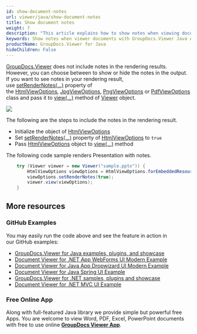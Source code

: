```yaml
---
id: show-document-notes
url: viewer/java/show-document-notes
title: Show document notes
weight: 7
description: "This article explains how to show notes when viewing documents with GroupDocs.Viewer within your Java applications."
keywords: Show notes when viewer documents with GroupDocs.Viewer Java API
productName: GroupDocs.Viewer for Java
hideChildren: False
---
```

[GroupDocs.Viewer](https://products.groupdocs.com/viewer) does not include notes in the rendering results. However, you can choose between to show or hide the notes in the output. If you want to see notes in your rendering result, use [setRenderNotes(...)](https://apireference.groupdocs.com/viewer/java/com.groupdocs.viewer.options/BaseViewOptions#setRenderNotes(boolean)) property of the [HtmlViewOptions](https://apireference.groupdocs.com/viewer/java/com.groupdocs.viewer.options/HtmlViewOptions), [JpgViewOptions](https://apireference.groupdocs.com/viewer/java/com.groupdocs.viewer.options/JpgViewOptions), [PngViewOptions](https://apireference.groupdocs.com/viewer/java/com.groupdocs.viewer.options/PngViewOptions) or [PdfViewOptions](https://apireference.groupdocs.com/viewer/java/com.groupdocs.viewer.options/PdfViewOptions) class and pass it to [view(...)](https://apireference.groupdocs.com/viewer/java/com.groupdocs.viewer/Viewer#view(com.groupdocs.viewer.options.ViewOptions)) method of [Viewer](https://apireference.groupdocs.com/java/viewer/groupdocs.viewer/viewer) object. 

![](viewer/java/images/show-document-notes.png)

The following are the steps to include the notes in the rendering result.

*   Initialize the object of [HtmlViewOptions](https://apireference.groupdocs.com/viewer/java/com.groupdocs.viewer.options/HtmlViewOptions)
*   Set [setRenderNotes(...)](https://apireference.groupdocs.com/viewer/java/com.groupdocs.viewer.options/BaseViewOptions#setRenderNotes(boolean)) property of [HtmlViewOptions](https://apireference.groupdocs.com/viewer/java/com.groupdocs.viewer.options/HtmlViewOptions) to `true`
*   Pass [HtmlViewOptions](https://apireference.groupdocs.com/viewer/java/com.groupdocs.viewer.options/HtmlViewOptions) object to [view(...)](https://apireference.groupdocs.com/viewer/java/com.groupdocs.viewer/Viewer#view(com.groupdocs.viewer.options.ViewOptions)) method

The following code sample renders Presentation with notes.

```java
    try (Viewer viewer = new Viewer("sample.pptx")) {
        HtmlViewOptions viewOptions = HtmlViewOptions.forEmbeddedResources();
        viewOptions.setRenderNotes(true);
        viewer.view(viewOptions);
    }
```

## More resources
### GitHub Examples
You may easily run the code above and see the feature in action in our GitHub examples:
*   [GroupDocs.Viewer for Java examples, plugins, and showcase](https://github.com/groupdocs-viewer/GroupDocs.Viewer-for-Java)
*   [Document Viewer for .NET App WebForms UI Modern Example](https://github.com/groupdocs-viewer/GroupDocs.Viewer-for-.NET-WebForms)    
*   [Document Viewer for Java App Dropwizard UI Modern Example](https://github.com/groupdocs-viewer/GroupDocs.Viewer-for-Java-Dropwizard)    
*   [Document Viewer for Java Spring UI Example](https://github.com/groupdocs-viewer/GroupDocs.Viewer-for-Java-Spring)
*   [GroupDocs.Viewer for .NET samples, plugins and showcase](https://github.com/groupdocs-viewer/GroupDocs.Viewer-for-.NET)
*   [Document Viewer for .NET MVC UI Example](https://github.com/groupdocs-viewer/GroupDocs.Viewer-for-Java-MVC)     

### Free Online App
Along with full-featured Java library we provide simple but powerful free Apps.
You are welcome to view Word, PDF, Excel, PowerPoint documents with free to use online **[GroupDocs Viewer App](https://products.groupdocs.app/viewer)**.